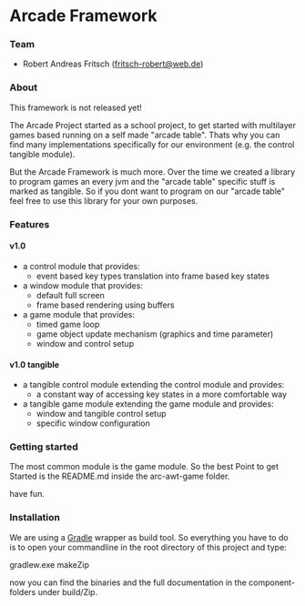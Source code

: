 Arcade Framework
================

### Team

- Robert Andreas Fritsch (fritsch-robert@web.de)

### About

This framework is not released yet!

The Arcade Project started as a school project, to get started
with multilayer games based running on a self made "arcade table".
Thats why you can find many implementations specifically for our
environment (e.g. the control tangible module).

But the Arcade Framework is much more. Over the time we created a library 
to program games an every jvm and the "arcade table" specific stuff is marked as
tangible.
So if you dont want to program on our "arcade table" feel free to use this library for your own purposes.

### Features

#### v1.0

- a control module that provides:
  + event based key types translation into frame based key states
- a window module that provides:
  + default full screen
  + frame based rendering using buffers
- a game module that provides:
  + timed game loop
  + game object update mechanism (graphics and time parameter)
  + window and control setup

#### v1.0 tangible

- a tangible control module extending the control module and provides:
  + a constant way of accessing key states in a more comfortable way
- a tangible game module extending the game module and provides:
  + window and tangible control setup
  + specific window configuration

### Getting started

The most common module is the game module. So the best Point to get Started is the README.md
inside the arc-awt-game folder.

have fun.

### Installation

We are using a [Gradle](https://gradle.org/) wrapper as build tool.
So everything you have to do is to open your commandline in the root
directory of this project and type:

gradlew.exe makeZip

now you can find the binaries and the full documentation in the component-folders under build/Zip.
